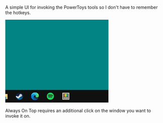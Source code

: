 A simple UI for invoking the PowerToys tools so I don't have to remember the hotkeys.

![image](recording.gif)

Always On Top requires an additional click on the window you want to invoke it on.